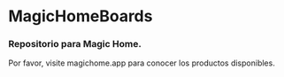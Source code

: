 # MagicHomeBoards

### Repositorio para Magic Home.

Por favor, visite magichome.app para conocer los productos disponibles.

